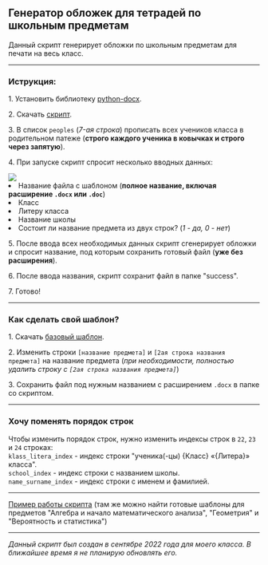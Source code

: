 <h2>Генератор обложек для тетрадей по школьным предметам</h2>
<p>Данный скрипт генерирует обложки по школьным предметам для печати на весь класс.</p>
<hr>
<h3>Иструкция:</h3>
<p>1. Установить библиотеку <a href="https://pypi.org/project/python-docx/">python-docx</a>.</p>
<p>2. Скачать <a href="subjects_notebook_cover_generator.py?raw=true">скрипт</a>.</p>
<p>3. В список <code>peoples</code> (<i>7-ая строка</i>) прописать всех учеников класса в родительном патеже (<strong>строго каждого ученика в ковычках и строго через запятую</strong>).</p>
<p>4. При запуске скрипт спросит несколько вводных данных:</p>
<img src="https://github.com/ERKYNIS/subjects-notebook-cover-generator/assets/76586422/dac2f900-594a-47f0-899a-303c1b06c036">
<li>Название файла с шаблоном (<strong>полное название, включая расширение <code>.docx</code> или <code>.doc</code></strong>)</li>
<li>Класс</li>
<li>Литеру класса</li>
<li>Название школы</li>
<li>Состоит ли название предмета из двух строк? (<i>1 - да, 0 - нет</i>)</li>

<p>5. После ввода всех необходимых данных скрипт сгенерирует обложки и спросит название, под которым сохранить готовый файл (<strong>уже без расширения</strong>).</p>
<p>6. После ввода названия, скрипт сохранит файл в папке "success".</p>
<p>7. Готово!</p>
<hr>
<h3>Как сделать свой шаблон?</h3>
<p>1. Скачать <a href="/template.docx?raw=true">базовый шаблон</a>.</p>
<p>2. Изменить строки <code>[название предмета]</code> и <code>[2ая строка названия предмета]</code> на название предмета (<i>при необходимости, полностью удалить строку с <code>[2ая строка названия предмета]</code></i>)</p>
<p>3. Сохранить файл под нужным названием с расширением <code>.docx</code> в папке со скриптом.</p>
<hr>
<h3>Хочу поменять порядок строк</h3>
<p>
  Чтобы изменить порядок строк, нужно изменить индексы строк в <code>22</code>, <code>23</code> и <code>24</code> строках:<br>
  <code>klass_litera_index</code> - индекс строки "ученика(-цы) {Класс} «{Литера}» класса".<br>
  <code>school_index</code> - индекс строки с названием школы.<br>
  <code>name_surname_index</code> - индекс строки с именем и фамилией.
</p>
<hr>
<a href="/template">Пример работы скрипта</a> (там же можно найти готовые шаблоны для предметов "Алгебра и начало математического анализа", "Геометрия" и "Вероятность и статистика")
<hr>
<i>Данный скрипт был создан в сентябре 2022 года для моего класса. В ближайшее время я не планирую обновлять его.</i>
